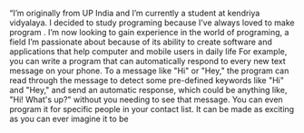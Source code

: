 
“I’m originally from UP India and I’m currently a student at kendriya vidyalaya.
 I decided to study programing because I’ve always loved to make program .
 I’m now looking to gain experience in the world of programing,
 a field I’m passionate about because of its ability to create software and applications that help computer and mobile users in daily life
 For example,
  you can write a program that can automatically respond to every new text message on your phone. 
  To a message like "Hi" or "Hey," the program can read through the message to detect some pre-defined keywords like "Hi" and "Hey," and  send an automatic response, which could be anything like, "Hi! What's up?" without you needing to see that message. You can even program   it for specific people in your contact list. It can be made as exciting as you can ever imagine it to be
 
